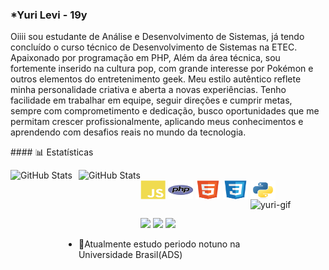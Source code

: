 ### *Yuri Levi -  19y



Oiiii sou estudante de Análise e Desenvolvimento de Sistemas, já tendo concluído o curso técnico de Desenvolvimento de Sistemas na ETEC. Apaixonado por programação em PHP,
Além da área técnica, sou fortemente inserido na cultura pop, com grande interesse por Pokémon e outros elementos do entretenimento geek. Meu estilo autêntico reflete minha personalidade criativa e aberta a novas experiências. Tenho facilidade em trabalhar em equipe, seguir direções e cumprir metas, sempre com comprometimento e dedicação, busco oportunidades que me permitam crescer profissionalmente, aplicando meus conhecimentos e aprendendo com desafios reais no mundo da tecnologia.

<div>
  #### 📊 Estatísticas
  
  <p>
    <img 
      align="left" 
      alt="GitHub Stats" 
      height="150" 
      style="padding-right: 10px;" 
      src="https://github-readme-stats.vercel.app/api?username=YuriLeviEstevam&show_icons=true&theme=tokyonight&include_all_commits=true&locale=pt-br" 
    />
  
  <img 
        align="left" 
        alt="GitHub Stats" 
        height="100" 
        src="https://github-readme-stats.vercel.app/api/top-langs/?username=YuriLeviEstevam&theme=tokyonight&layout=compact&custom_title=Tecnologias&langs_count=9" 
    />

  </p>
</div> 

<div style="display: inline_block"><br>
  <img align="center" alt="Rafa-Js" height="30" width="40" src="https://raw.githubusercontent.com/devicons/devicon/master/icons/javascript/javascript-plain.svg">
  <img align="center" alt="Rafa-php" height="30" width="40" src="https://raw.githubusercontent.com/devicons/devicon/master/icons/php/php-original.svg">
  <img align="center" alt="Rafa-HTML" height="30" width="40" src="https://raw.githubusercontent.com/devicons/devicon/master/icons/html5/html5-original.svg">
  <img align="center" alt="Rafa-CSS" height="30" width="40" src="https://raw.githubusercontent.com/devicons/devicon/master/icons/css3/css3-original.svg">
  <img align="center" alt="Rafa-Python" height="30" width="40" src="https://raw.githubusercontent.com/devicons/devicon/master/icons/python/python-original.svg">
  <img align="right" alt="yuri-gif" height="120" width="120" src="https://cdn.discordapp.com/attachments/1144665186540720198/1356327497880567968/61fad0b7c6a847caad09fd6f8c94cd2a.gif?ex=67ec29ea&is=67ead86a&hm=1714e9b1a56fb17a7526cf335547faeddb871ab21ac30e5464222b168fa46c1c&">
</div>
  
  ##
 
<div> 
  <a href="(https://www.instagram.com/zenizinho.life/)" target="_blank"><img src="https://img.shields.io/badge/-Instagram-%23E4405F?style=for-the-badge&logo=instagram&logoColor=white" target="_blank"></a>
  <a href = "yurileviesantos@gmail.com"><img src="https://img.shields.io/badge/-Gmail-%23333?style=for-the-badge&logo=gmail&logoColor=white" target="_blank"></a>
  <a href="https://www.linkedin.com/in/yuri-levi-estevam-507a76285/" target="_blank"><img src="https://img.shields.io/badge/-LinkedIn-%230077B5?style=for-the-badge&logo=linkedin&logoColor=white" target="_blank"></a> 
  
</div>

- 👜Atualmente estudo periodo notuno na Universidade Brasil(ADS) 

